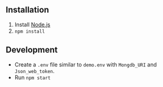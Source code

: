 ## Installation

1. Install [Node.js](https://nodejs.org/)
2. `npm install`

## Development

-  Create a `.env` file similar to `demo.env` with `Mongdb_URI` and `Json_web_token`.
-  Run `npm start`
